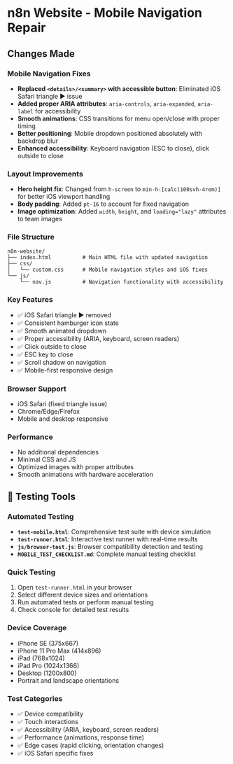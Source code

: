 # n8n Website - Mobile Navigation Repair

## Changes Made

### Mobile Navigation Fixes
- **Replaced `<details>/<summary>` with accessible button**: Eliminated iOS Safari triangle ▶︎ issue
- **Added proper ARIA attributes**: `aria-controls`, `aria-expanded`, `aria-label` for accessibility
- **Smooth animations**: CSS transitions for menu open/close with proper timing
- **Better positioning**: Mobile dropdown positioned absolutely with backdrop blur
- **Enhanced accessibility**: Keyboard navigation (ESC to close), click outside to close

### Layout Improvements
- **Hero height fix**: Changed from `h-screen` to `min-h-[calc(100svh-4rem)]` for better iOS viewport handling
- **Body padding**: Added `pt-16` to account for fixed navigation
- **Image optimization**: Added `width`, `height`, and `loading="lazy"` attributes to team images

### File Structure
```
n8n-website/
├── index.html          # Main HTML file with updated navigation
├── css/
│   └── custom.css      # Mobile navigation styles and iOS fixes
└── js/
    └── nav.js          # Navigation functionality with accessibility
```

### Key Features
- ✅ iOS Safari triangle ▶︎ removed
- ✅ Consistent hamburger icon state
- ✅ Smooth animated dropdown
- ✅ Proper accessibility (ARIA, keyboard, screen readers)
- ✅ Click outside to close
- ✅ ESC key to close
- ✅ Scroll shadow on navigation
- ✅ Mobile-first responsive design

### Browser Support
- iOS Safari (fixed triangle issue)
- Chrome/Edge/Firefox
- Mobile and desktop responsive

### Performance
- No additional dependencies
- Minimal CSS and JS
- Optimized images with proper attributes
- Smooth animations with hardware acceleration

## 🧪 Testing Tools

### Automated Testing
- **`test-mobile.html`**: Comprehensive test suite with device simulation
- **`test-runner.html`**: Interactive test runner with real-time results
- **`js/browser-test.js`**: Browser compatibility detection and testing
- **`MOBILE_TEST_CHECKLIST.md`**: Complete manual testing checklist

### Quick Testing
1. Open `test-runner.html` in your browser
2. Select different device sizes and orientations
3. Run automated tests or perform manual testing
4. Check console for detailed test results

### Device Coverage
- iPhone SE (375x667)
- iPhone 11 Pro Max (414x896)
- iPad (768x1024)
- iPad Pro (1024x1366)
- Desktop (1200x800)
- Portrait and landscape orientations

### Test Categories
- ✅ Device compatibility
- ✅ Touch interactions
- ✅ Accessibility (ARIA, keyboard, screen readers)
- ✅ Performance (animations, response time)
- ✅ Edge cases (rapid clicking, orientation changes)
- ✅ iOS Safari specific fixes
